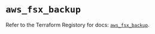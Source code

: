 # `aws_fsx_backup`

Refer to the Terraform Registory for docs: [`aws_fsx_backup`](https://registry.terraform.io/providers/hashicorp/aws/5.9.0/docs/resources/fsx_backup).
